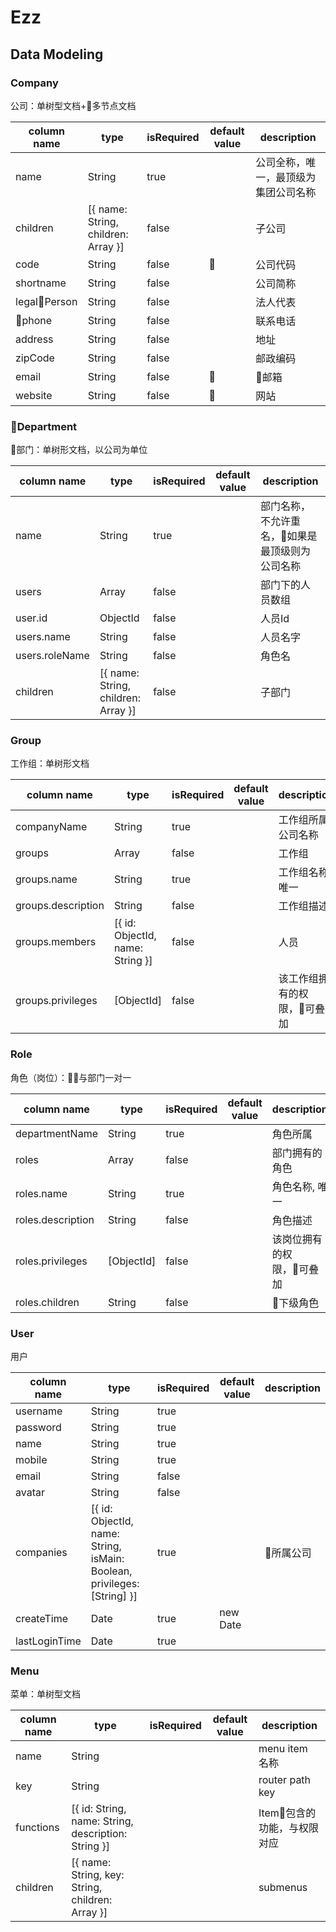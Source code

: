 # Ezz

## Data Modeling

### **Company**

公司：单树型文档+多节点文档 

|column name|type| isRequired | default value |  description|
|---|---|---|---|---|
|name| String| true ||公司全称，唯一，最顶级为集团公司名称|
|children|[{ name: String, children: Array }] |false ||子公司|
|code | String |false||公司代码|
|shortname| String | false ||公司简称| 
|legalPerson| String | false ||法人代表|
|phone|String|false||联系电话|
|address|String|false||地址|
|zipCode|String|false||邮政编码|
|email|String|false||邮箱|
|website|String|false||网站|

### **Department**

部门：单树形文档，以公司为单位

|column name|type| isRequired | default value |  description|
|---|---|---|---|---|
|name| String | true ||部门名称，不允许重名，如果是最顶级则为公司名称|
|users| Array | false | | 部门下的人员数组|
|user.id| ObjectId | false ||人员Id|
|users.name| String | false | |人员名字|
|users.roleName | String | false | | 角色名|
|children|[{ name: String, children: Array }] |false ||子部门|

### **Group**

工作组：单树形文档

|column name|type| isRequired | default value |  description|
|---|---|---|---|---|
|companyName| String | true ||工作组所属公司名称|
|groups|Array|false ||工作组|
|groups.name| String | true | | 工作组名称, 唯一 |
|groups.description | String | false | | 工作组描述 | 
|groups.members| [{ id: ObjectId, name: String }] | false || 人员 |
|groups.privileges|[ObjectId]|false||该工作组拥有的权限，可叠加|

### **Role**

角色（岗位）：与部门一对一

|column name|type| isRequired | default value |  description|
|---|---|---|---|---|
|departmentName| String | true ||角色所属|
|roles|Array|false ||部门拥有的角色|
|roles.name| String | true | | 角色名称, 唯一 |
|roles.description | String | false | | 角色描述 | 
|roles.privileges|[ObjectId]|false||该岗位拥有的权限，可叠加|
|roles.children | String | false | | 下级角色 |

### **User**

用户

|column name|type| isRequired | default value |  description|
|---|---|---|---|---|
|username| String | true | |
|password| String| true |||
|name| String | true || 
|mobile|String|true||
|email|String|false||
|avatar| String | false |||
|companies| [{ id: ObjectId, name: String, isMain: Boolean, privileges: [String] }] | true | |所属公司|
|createTime|Date|true|new Date||
|lastLoginTime|Date|true|||

### **Menu**

菜单：单树型文档

|column name|type|isRequired | default value |description|
|---|---|---|---|---|
|name| String|| | menu item 名称 |
|key|String||| router path key |
|functions|[{ id: String, name: String, description: String }]||| Item包含的功能，与权限对应 |
|children| [{ name: String, key: String, children: Array }] | ||submenus | 
